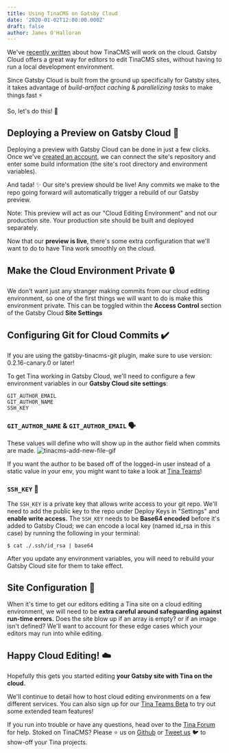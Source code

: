 ```yaml
---
title: Using TinaCMS on Gatsby Cloud
date: '2020-01-02T12:00:00.000Z'
draft: false
author: James O'Halloran
---
```


We've [recently written](/blog/editing-on-the-cloud/ 'TinaCMS on the cloud') about how TinaCMS will work on the cloud. Gatsby Cloud offers a great way for editors to edit TinaCMS sites, without having to run a local development environment.

Since Gatsby Cloud is built from the ground up specifically for Gatsby sites, it takes advantage of _build-artifact caching_ & _parallelizing tasks_ to make things fast ⚡

So, let's do this! 🕺

## Deploying a Preview on Gatsby Cloud 🚀

Deploying a preview with Gatsby Cloud can be done in just a few clicks. Once we've [created an account](https://www.gatsbyjs.com/cloud/ 'Gatsby Cloud'), we can connect the site's repository and enter some build information (the site's root directory and environment variables).

And tada! ✨ Our site's preview should be live! Any commits we make to the repo going forward will automatically trigger a rebuild of our Gatsby preview.

<tip>
Note: This preview will act as our "Cloud Editing Environment" and not our production site. Your production site should be built and deployed separately.
</tip>

Now that our **preview is live**, there's some extra configuration that we'll want to do to have Tina work smoothly on the cloud.

## Make the Cloud Environment Private 🔒

We don't want just any stranger making commits from our cloud editing environment, so one of the first things we will want to do is make this environment private. This can be toggled within the **Access Control** section of the Gatsby Cloud **Site Settings**

## Configuring Git for Cloud Commits ✔️

<tip>
If you are using the gatsby-tinacms-git plugin, make sure to use version: 0.2.16-canary.0 or later!
</tip>

To get Tina working in Gatsby Cloud, we'll need to configure a few environment variables in our **Gatsby Cloud site settings**:

    GIT_AUTHOR_EMAIL
    GIT_AUTHOR_NAME
    SSH_KEY

### `GIT_AUTHOR_NAME` & `GIT_AUTHOR_EMAIL` 🗣️

These values will define who will show up in the author field when commits are made.
![tinacms-add-new-file-gif](/img/commit_author_scott.png)

If you want the author to be based off of the logged-in user instead of a static value in your env, you might want to take a look at [Tina Teams](/teams 'Tina Teams')!

### `SSH_KEY` 🔑

The `SSH_KEY` is a private key that allows write access to your git repo. We'll need to add the public key to the repo under Deploy Keys in "Settings" and **enable write access.** The `SSH_KEY` needs to be **Base64 encoded** before it's added to Gatsby Cloud; we can encode a local key (named id_rsa in this case) by running the following in your terminal:

`$ cat ./.ssh/id_rsa | base64`

<tip>
After you update any environment variables, you will need to rebuild your Gatsby Cloud site for them to take effect.
</tip>

## Site Configuration 🔨

When it's time to get our editors editing a Tina site on a cloud editing environment, we will need to be **extra careful around safeguarding against run-time errors.** Does the site blow up if an array is empty? or if an image isn't defined? We'll want to account for these edge cases which your editors may run into while editing.

## Happy Cloud Editing! ☁️

Hopefully this gets you started editing **your Gatsby site with Tina on the cloud.**

We'll continue to detail how to host cloud editing environments on a few different services. You can also sign up for our [Tina Teams Beta](http://tinacms.org/teams) to try out some extended team features!

If you run into trouble or have any questions, head over to the [Tina Forum](https://community.tinacms.org/) for help. Stoked on TinaCMS? Please ⭐️ us on [Github](https://github.com/tinacms/tinacms) or [Tweet us](https://twitter.com/Tina_cms) 🐦 to show-off your Tina projects.
